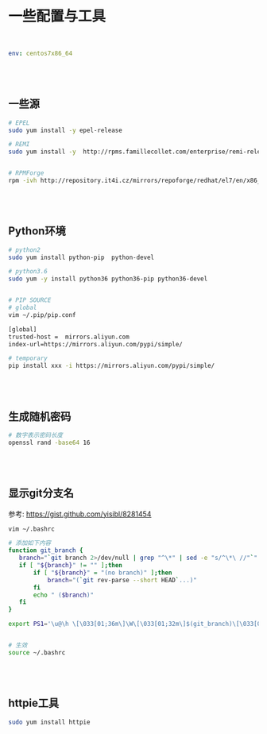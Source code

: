 # 一些配置与工具

<br/>

```yaml
env: centos7x86_64
```


<br/>
<br/>


## 一些源

```sh
# EPEL
sudo yum install -y epel-release

# REMI
sudo yum install -y  http://rpms.famillecollet.com/enterprise/remi-release-7.rpm


# RPMForge
rpm -ivh http://repository.it4i.cz/mirrors/repoforge/redhat/el7/en/x86_64/rpmforge/RPMS/rpmforge-release-0.5.3-1.el7.rf.x86_64.rpm
```



<br/>
<br/>



## Python环境

```sh
# python2
sudo yum install python-pip  python-devel

# python3.6
sudo yum -y install python36 python36-pip python36-devel


# PIP SOURCE
# global
vim ~/.pip/pip.conf

[global]
trusted-host =  mirrors.aliyun.com
index-url=https://mirrors.aliyun.com/pypi/simple/

# temporary
pip install xxx -i https://mirrors.aliyun.com/pypi/simple/
```



<br/>
<br/>



## 生成随机密码

```sh
# 数字表示密码长度
openssl rand -base64 16
```



<br/>
<br/>



## 显示git分支名

参考: <https://gist.github.com/yisibl/8281454>

```sh
vim ~/.bashrc

# 添加如下内容
function git_branch {
   branch="`git branch 2>/dev/null | grep "^\*" | sed -e "s/^\*\ //"`"
   if [ "${branch}" != "" ];then
       if [ "${branch}" = "(no branch)" ];then
           branch="(`git rev-parse --short HEAD`...)"
       fi
       echo " ($branch)"
   fi
}

export PS1='\u@\h \[\033[01;36m\]\W\[\033[01;32m\]$(git_branch)\[\033[00m\] \$ '


# 生效
source ~/.bashrc
```


<br/>
<br/>


## httpie工具

```sh
sudo yum install httpie
```
